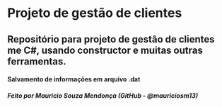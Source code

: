 # Projeto de gestão de clientes

## Repositório para projeto de gestão de clientes me C#, usando constructor e muitas outras ferramentas.

#### Salvamento de informações em arquivo .dat

##### Feito por Mauricio Souza Mendonça (GitHub - @mauriciosm13)